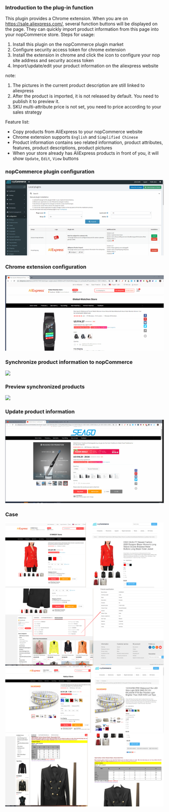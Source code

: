 ### Introduction to the plug-in function

This plugin provides a Chrome extension. When you are on https://sale.aliexpress.com/, several function buttons will be displayed on the page. They can quickly import product information from this page into your nopCommerce store.
Steps for usage:
1. Install this plugin on the nopCommerce plugin market
2. Configure security access token for chrome extension
3. Install the extension in chrome and click the icon to configure your nop site address and security access token
4. Import/update/edit your product information on the aliexpress website

note:
1. The pictures in the current product description are still linked to aliexpress
2. After the product is imported, it is not released by default. You need to publish it to preview it.
3. SKU multi-attribute price is not set, you need to price according to your sales strategy

Feature list:	

- Copy products from AliExpress to your nopCommerce website	
- Chrome extension supports `English` and `Simplified Chinese`	
- Product information contains seo related information, product attributes, features, product descriptions, product pictures	
- When your store already has AliExpress products in front of you, it will show `Update`, `Edit`, `View` buttons	

### nopCommerce plugin configuration

![](Assets/ali2nop-config.gif)

### Chrome extension configuration

![](Assets/chrome-ext-config.gif)

### Synchronize product information to nopCommerce

![](Assets/sync-product.gif)

### Preview synchronized products

![](Assets/prev-product.gif)

### Update product information

![](Assets/update-product.gif)

### Case

![](Assets/sku-props.png)
![](Assets/spec-attrs.png)
![](Assets/sku-props-img.png)
![](Assets/product-desc.png)